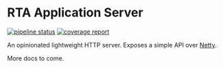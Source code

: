 # RTA Application Server

[![pipeline status](https://gitlab.appsflyer.com/rta/app-server/badges/master/pipeline.svg)](https://gitlab.appsflyer.com/rta/app-server/commits/master)
[![coverage report](https://gitlab.appsflyer.com/rta/app-server/badges/master/coverage.svg)](https://gitlab.appsflyer.com/rta/app-server/commits/master)

An opinionated lightweight HTTP server. Exposes a simple API over [Netty](https://netty.io).

More docs to come.
